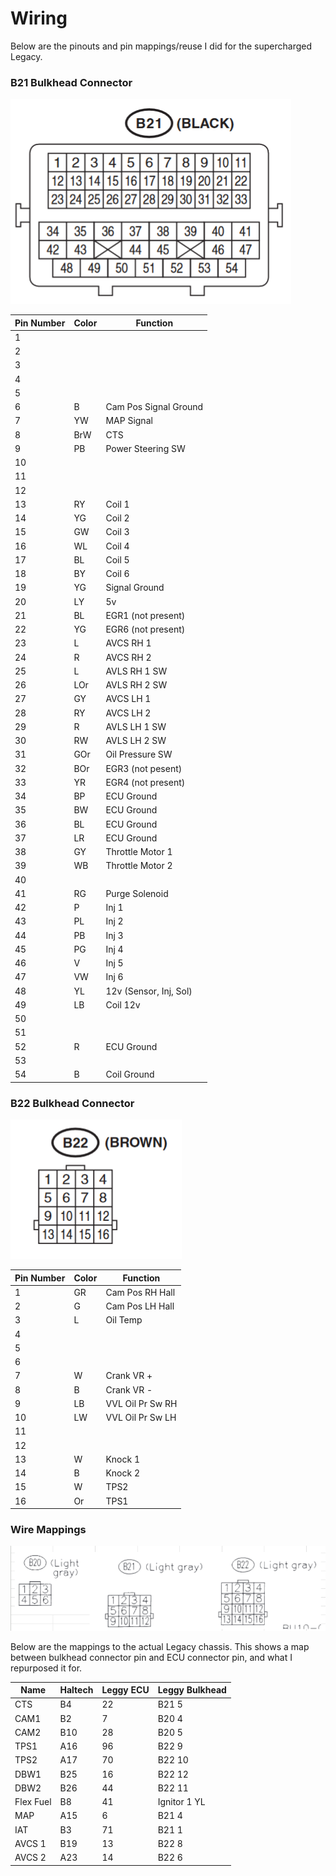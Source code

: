 # Wiring
Below are the pinouts and pin mappings/reuse I did for the supercharged Legacy. 



### B21 Bulkhead Connector

![B21 Bulkhead Connector](./B21Bulkhead.png)

| Pin Number | Color | Function               |
| ---------- | ----- | ---------------------- |
| 1          |       |                        |
| 2          |       |                        |
| 3          |       |                        |
| 4          |       |                        |
| 5          |       |                        |
| 6          | B     | Cam Pos Signal Ground  |
| 7          | YW    | MAP Signal             |
| 8          | BrW   | CTS                    |
| 9          | PB    | Power Steering SW      |
| 10         |       |                        |
| 11         |       |                        |
| 12         |       |                        |
| 13         | RY    | Coil 1                 |
| 14         | YG    | Coil 2                 |
| 15         | GW    | Coil 3                 |
| 16         | WL    | Coil 4                 |
| 17         | BL    | Coil 5                 |
| 18         | BY    | Coil 6                 |
| 19         | YG    | Signal Ground          |
| 20         | LY    | 5v                     |
| 21         | BL    | EGR1 (not present)     |
| 22         | YG    | EGR6 (not present)     |
| 23         | L     | AVCS RH 1              |
| 24         | R     | AVCS RH 2              |
| 25         | L     | AVLS RH 1 SW           |
| 26         | LOr   | AVLS RH 2 SW           |
| 27         | GY    | AVCS LH 1              |
| 28         | RY    | AVCS LH 2              |
| 29         | R     | AVLS LH 1 SW           |
| 30         | RW    | AVLS LH 2 SW           |
| 31         | GOr   | Oil Pressure SW        |
| 32         | BOr   | EGR3 (not pesent)      |
| 33         | YR    | EGR4 (not present)     |
| 34         | BP    | ECU Ground             |
| 35         | BW    | ECU Ground             |
| 36         | BL    | ECU Ground             |
| 37         | LR    | ECU Ground             |
| 38         | GY    | Throttle Motor 1       |
| 39         | WB    | Throttle Motor 2       |
| 40         |       |                        |
| 41         | RG    | Purge Solenoid         |
| 42         | P     | Inj 1                  |
| 43         | PL    | Inj 2                  |
| 44         | PB    | Inj 3                  |
| 45         | PG    | Inj 4                  |
| 46         | V     | Inj 5                  |
| 47         | VW    | Inj 6                  |
| 48         | YL    | 12v (Sensor, Inj, Sol) |
| 49         | LB    | Coil 12v               |
| 50         |       |                        |
| 51         |       |                        |
| 52         | R     | ECU Ground             |
| 53         |       |                        |
| 54         | B     | Coil Ground            |


### B22 Bulkhead Connector

![B22 Bulkhead Connector](./B22Bulkhead.png)

| Pin Number | Color | Function         |
| ---------- | ----- | ---------------- |
| 1          | GR    | Cam Pos RH Hall  |
| 2          | G     | Cam Pos LH Hall  |
| 3          | L     | Oil Temp         |
| 4          |       |                  |
| 5          |       |                  |
| 6          |       |                  |
| 7          | W     | Crank VR +       |
| 8          | B     | Crank VR -       |
| 9          | LB    | VVL Oil Pr Sw RH |
| 10         | LW    | VVL Oil Pr Sw LH |
| 11         |       |                  |
| 12         |       |                  |
| 13         | W     | Knock 1          |
| 14         | B     | Knock 2          |
| 15         | W     | TPS2             |
| 16         | Or    | TPS1             |

### Wire Mappings

![Legacy Bulkhead Connectors](./LegacyBulkheads.png)

Below are the mappings to the actual Legacy chassis. This shows a map between bulkhead connector pin and ECU connector pin, and what I repurposed it for.

| Name      | Haltech | Leggy ECU | Leggy Bulkhead |
| --------- | ------- | --------- | -------------- |
| CTS       | B4      | 22        | B21 5          |
| CAM1      | B2      | 7         | B20 4          |
| CAM2      | B10     | 28        | B20 5          |
| TPS1      | A16     | 96        | B22 9          |
| TPS2      | A17     | 70        | B22 10         |
| DBW1      | B25     | 16        | B22 12         |
| DBW2      | B26     | 44        | B22 11         |
| Flex Fuel | B8      | 41        | Ignitor 1 YL   |
| MAP       | A15     | 6         | B21 4          |
| IAT       | B3      | 71        | B21 1          |
| AVCS 1    | B19     | 13        | B22 8          |
| AVCS 2    | A23     | 14        | B22 6          |